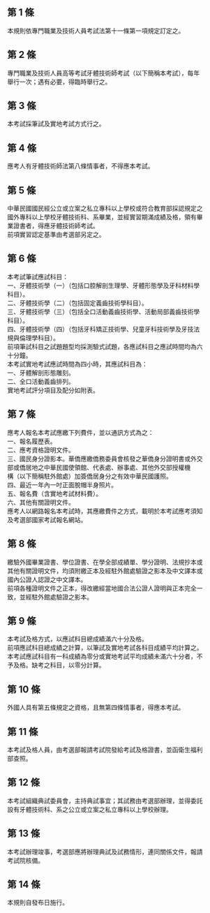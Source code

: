第 1 條
-------
本規則依專門職業及技術人員考試法第十一條第一項規定訂定之。

第 2 條
-------
專門職業及技術人員高等考試牙體技術師考試（以下簡稱本考試），每年  
舉行一次；遇有必要，得臨時舉行之。

第 3 條
-------
本考試採筆試及實地考試方式行之。

第 4 條
-------
應考人有牙體技術師法第八條情事者，不得應本考試。

第 5 條
-------
中華民國國民經公立或立案之私立專科以上學校或符合教育部採認規定之  
國外專科以上學校牙體技術科、系畢業，並經實習期滿成績及格，領有畢  
業證書者，得應牙體技術師考試。  
前項實習認定基準由考選部另定之。

第 6 條
-------
本考試筆試應試科目：  
一、牙體技術學（一）（包括口腔解剖生理學、牙體形態學及牙科材料學  
    科目）。  
二、牙體技術學（二）（包括固定義齒技術學科目）。  
三、牙體技術學（三）（包括全口活動義齒技術學、活動局部義齒技術學  
    科目）。  
四、牙體技術學（四）（包括牙科矯正技術學、兒童牙科技術學及牙技法  
    規與倫理學科目）。  
前項筆試科目之試題題型均採測驗式試題，各應試科目之應試時間均為六  
十分鐘。  
本考試實地考試應試時間為四小時，其應試科目為：  
一、牙體解剖形態雕刻。  
二、全口活動義齒排列。  
實地考試評分項目及配分如附表。

第 7 條
-------
應考人報名本考試應繳下列費件，並以通訊方式為之：  
一、報名履歷表。  
二、應考資格證明文件。  
三、國民身分證影本。華僑應繳僑務委員會核發之華僑身分證明書或外交  
    部或僑居地之中華民國使領館、代表處、辦事處、其他外交部授權機  
    構（以下簡稱駐外館處）加簽僑居身分之有效中華民國護照。  
四、最近一年內一吋正面脫帽半身照片。  
五、報名費（含實地考試材料費）。  
六、其他有關證明文件。  
應考人以網路報名本考試時，其應繳費件之方式，載明於本考試應考須知  
及考選部國家考試報名網站。

第 8 條
-------
繳驗外國畢業證書、學位證書、在學全部成績單、學分證明、法規抄本或  
其他有關證明文件，均須附繳正本及經駐外館處驗證之影本及中文譯本或  
國內公證人認證之中文譯本。  
前項各種證明文件之正本，得改繳經當地國合法公證人證明與正本完全一  
致，並經駐外館處驗證之影本。

第 9 條
-------
本考試及格方式，以應試科目總成績滿六十分及格。  
前項應試科目總成績之計算，以筆試及實地考試各科目成績平均計算之。  
本考試應試科目有一科成績為零分或實地考試平均成績未滿六十分者，不  
予及格。缺考之科目，以零分計算。

第 10 條
--------
外國人具有第五條規定之資格，且無第四條情事者，得應本考試。

第 11 條
--------
本考試及格人員，由考選部報請考試院發給考試及格證書，並函衛生福利  
部查照。

第 12 條
--------
本考試組織典試委員會，主持典試事宜；其試務由考選部辦理，並得委託  
設有牙體技術科、系之公立或立案之私立專科以上學校辦理。

第 13 條
--------
本考試辦理竣事，考選部應將辦理典試及試務情形，連同關係文件，報請  
考試院核備。

第 14 條
--------
本規則自發布日施行。

